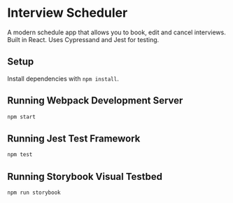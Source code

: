 # Interview Scheduler

A modern schedule app that allows you to book, edit and cancel interviews. Built in React. Uses Cypressand and Jest for testing.

## Setup

Install dependencies with `npm install`.

## Running Webpack Development Server

```sh
npm start
```

## Running Jest Test Framework

```sh
npm test
```

## Running Storybook Visual Testbed

```sh
npm run storybook
```
